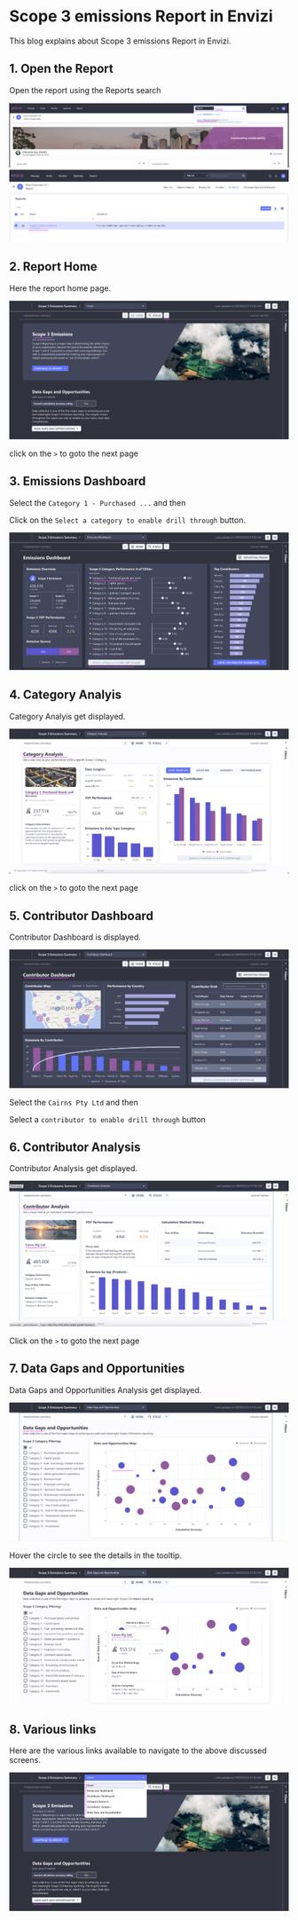 # Scope 3 emissions Report in Envizi

This blog explains about Scope 3 emissions Report in Envizi. 

## 1. Open the Report

Open the report using the Reports search

<img src="images/image-11.png">

<img src="images/image-12.png">


## 2. Report Home

Here the report home page.

<img src="images/image-13.png">

click on the `>` to goto the next page

## 3. Emissions Dashboard

Select the `Category 1 - Purchased ...`  and then

Click on the `Select a category to enable drill through` button.

<img src="images/image-14.png">

## 4. Category Analyis

Category Analyis get displayed.

<img src="images/image-15.png">

click on the `>` to goto the next page

## 5. Contributor Dashboard

Contributor Dashboard is displayed.

<img src="images/image-16.png">

Select the `Cairns Pty Ltd`  and then

Select a `contributor to enable drill through` button

## 6. Contributor Analysis

Contributor Analysis get displayed.

<img src="images/image-17.png">

Click on the `>` to goto the next page

## 7. Data Gaps and Opportunities

Data Gaps and Opportunities Analysis get displayed.

<img src="images/image-18.png">

Hover the circle to see the details in the tooltip.

<img src="images/image-19.png">

## 8. Various links

Here are the various links available to navigate to the above discussed screens.

<img src="images/image-20.png">